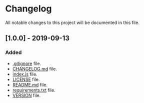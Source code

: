 # Changelog

All notable changes to this project will be documented in this file.

## [1.0.0] - 2019-09-13

### Added

- [.gitignore](.gitignore) file.
- [CHANGELOG.md](CHANGELOG.md) file.
- [index.js](index.js) file.
- [LICENSE](LICENSE) file.
- [README.md](README.md) file.
- [requirements.txt](requirements.txt) file.
- [VERSION](VERSION) file.
